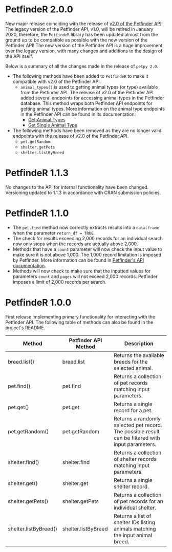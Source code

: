 # PetfindeR 2.0.0

New major release coinciding with the release of [v2.0 of the Petfinder API](https://www.petfinder.com/developers/)! The legacy version of the Petfinder API, v1.0, will be retired in January 2020, therefore, the `PetfindeR` library has been updated almost from the ground up to be compatible as possible with the new version of the Petfinder API! The new version of the Petfinder API is a huge improvement over the legacy version, with many changes and additions to 
the design of the API itself. 

Below is a summary of all the changes made in the release of `petpy 2.0`. 

* The following methods have been added to `PetfindeR` to make it compatible with v2.0 of the Petfinder API.
  - `animal_types()` is used to getting animal types (or type) available from the Petfinder API. The release of v2.0 of the Petfinder API added several endpoints for accessing animal types in the Petfinder database. This method wraps both Petfinder API endpoints for getting animal types. More information on the animal type endpoints in the Petfinder API can be found in its documentation:
    - [Get Animal Types](https://www.petfinder.com/developers/v2/docs/#get-animal-types)
    - [Get Single Animal Type](https://www.petfinder.com/developers/v2/docs/#get-a-single-animal-type)
* The following methods have been removed as they are no longer valid endpoints with the release of v2.0 of the Petfinder API.
  - `pet.getRandom`
  - `shelter.getPets`
  - `shelter.listByBreed`

# PetfindeR 1.1.3

No changes to the API for internal functionality have been changed. Versioning updated to 1.1.3 in accordance with CRAN submission policies.

# PetfindeR 1.1.0

* The `pet.find` method now correctly extracts results into a `data.frame` when the parameter `return_df = TRUE`.
* The check for results exceeding 2,000 records for an individual search now only stops when the records are actually above 2,000.
* Methods that have a `count` parameter will now check the input value to make sure it is not above 1,000. The 1,000 record limitation is imposed by Petfinder. More information can be found in [Petfinder's API documentation](https://www.petfinder.com/developers/api-docs#restrictions).
* Methods will now check to make sure that the inputted values for parameters `count` and `pages` will not exceed 2,000 records. Petfinder imposes a limit of 2,000 records per search.

# PetfindeR 1.0.0

First release implementing primary functionality for interacting with the Petfinder API. The following table of methods can also be found in the project's README.

| Method                | Petfinder API Method | Description                                                                                        |
|-----------------------|----------------------|----------------------------------------------------------------------------------------------------|
| breed.list()          | breed.list           | Returns the available breeds for the selected animal.                                              |
| pet.find()            | pet.find             | Returns a collection of pet records matching input parameters.                                     |
| pet.get()             | pet.get              | Returns a single record for a pet.                                                                 |
| pet.getRandom()       | pet.getRandom        | Returns a randomly selected pet record. The possible result can be filtered with input parameters. |
| shelter.find()        | shelter.find         | Returns a collection of shelter records matching input parameters.                                 |
| shelter.get()         | shelter.get          | Returns a single shelter record.                                                                   |
| shelter.getPets()     | shelter.getPets      | Returns a collection of pet records for an individual shelter.                                     |
| shelter.listByBreed() | shelter.listByBreed  | Returns a list of shelter IDs listing animals matching the input animal breed.

